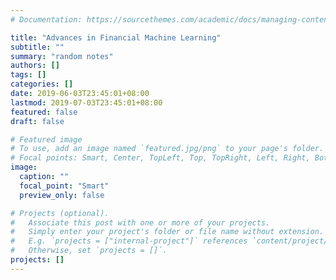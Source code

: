 ```yaml
---
# Documentation: https://sourcethemes.com/academic/docs/managing-content/

title: "Advances in Financial Machine Learning"
subtitle: ""
summary: "random notes"
authors: []
tags: []
categories: []
date: 2019-06-03T23:45:01+08:00
lastmod: 2019-07-03T23:45:01+08:00
featured: false
draft: false

# Featured image
# To use, add an image named `featured.jpg/png` to your page's folder.
# Focal points: Smart, Center, TopLeft, Top, TopRight, Left, Right, BottomLeft, Bottom, BottomRight.
image:
  caption: ""
  focal_point: "Smart"
  preview_only: false

# Projects (optional).
#   Associate this post with one or more of your projects.
#   Simply enter your project's folder or file name without extension.
#   E.g. `projects = ["internal-project"]` references `content/project/deep-learning/index.md`.
#   Otherwise, set `projects = []`.
projects: []
---
```

